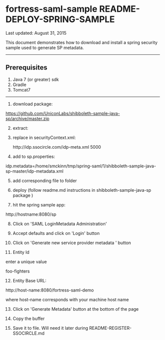 # fortress-saml-sample README-DEPLOY-SPRING-SAMPLE

 Last updated: August 31, 2015

 This document demonstrates how to download and install a spring security sample used to generate SP metadata.

-------------------------------------------------------------------------------

## Prerequisites
1. Java 7 (or greater) sdk
2. Gradle
3. Tomcat7

-------------------------------------------------------------------------------

1. download package:

https://github.com/UniconLabs/shibboleth-sample-java-sp/archive/master.zip

2. extract:

3. replace in securityContext.xml:

    <bean id="metadata" class="org.springframework.security.saml.metadata.CachingMetadataManager">
        <constructor-arg>
            <list>
                <bean class="org.opensaml.saml2.metadata.provider.HTTPMetadataProvider">
                    <constructor-arg>
                        <value type="java.lang.String">http://idp.ssocircle.com/idp-meta.xml</value>
                    </constructor-arg>
                    <constructor-arg>
                        <value type="int">5000</value>
                    </constructor-arg>
                    <property name="parserPool" ref="parserPool"/>
                </bean>
            </list>
        </constructor-arg>
    </bean>


4. add to sp.properties:

idp.metadata=/home/smckinn/tmp/spring-saml/1/shibboleth-sample-java-sp-master/idp-metadata.xml

5. add corresponding file to folder

6. deploy (follow readme.md instructions in shibboleth-sample-java-sp package )

7. hit the spring sample app:

http://hostname:8080/sp

8. Click on 'SAML LoginMetadata Administration'

9. Accept defaults and click on 'Login' button

10. Click on 'Generate new service provider metadata ' button

11. Entity Id

enter a unique value

foo-fighters

12. Entity Base URL:

http://host-name:8080/fortress-saml-demo

where host-name corresponds with your machine host name

13. Click on 'Generate Metadata' button at the bottom of the page

14. Copy the buffer

15. Save it to file.  Will need it later during README-REGISTER-SSOCIRCLE.md
